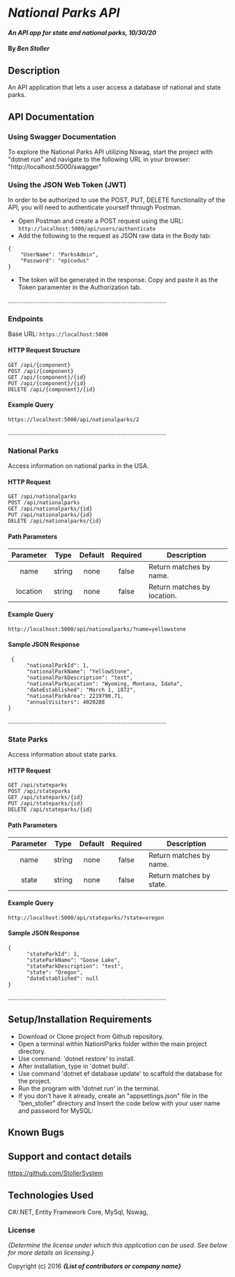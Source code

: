 # _National Parks API_

#### _An API app for state and national parks, 10/30/20_

#### By _**Ben Stoller**_

## Description

An API application that lets a user access a database of national and state parks. 


## API Documentation 

### Using Swagger Documentation 
To explore the National Parks API utilizing Nswag, start the project with "dotnet run" and navigate to the following URL in your browser: "http://localhost:5000/swagger"

### Using the JSON Web Token (JWT)
In order to be authorized to use the POST, PUT, DELETE functionality of the API, you will need to authenticate yourself through Postman.
* Open Postman and create a POST request using the URL: `http://localhost:5000/api/users/authenticate`
* Add the following to the request as JSON raw data in the Body tab:
```
{
    "UserName": "ParksAdmin",
    "Password": "epicodus"
}
```
* The token will be generated in the response. Copy and paste it as the Token paramenter in the Authorization tab.

..........................................................................................

### Endpoints
Base URL: `https://localhost:5000`

#### HTTP Request Structure
```
GET /api/{component}
POST /api/{component}
GET /api/{component}/{id}
PUT /api/{component}/{id}
DELETE /api/{component}/{id}
```

#### Example Query
```
https://localhost:5000/api/nationalparks/2
```

..........................................................................................

### National Parks
Access information on national parks in the USA.

#### HTTP Request
```
GET /api/nationalparks
POST /api/nationalparks
GET /api/nationalparks/{id}
PUT /api/nationalparks/{id}
DELETE /api/nationalparks/{id}
```

#### Path Parameters
| Parameter | Type | Default | Required | Description |
| :---: | :---: | :---: | :---: | --- |
| name | string | none | false | Return matches by name.
| location | string | none | false | Return matches by location. |


#### Example Query
```
http://localhost:5000/api/nationalparks/?name=yellowstone
```

#### Sample JSON Response
```
 {
      "nationalParkId": 1,
      "nationalParkName": "YellowStone",
      "nationalParkDescription": "test",
      "nationalParkLocation": "Wyoming, Montana, Idaha",
      "dateEstablished": "March 1, 1872",
      "nationalParkArea": 2219790.71,
      "annualVisitors": 4020288
}
```

..........................................................................................

### State Parks
Access information about state parks.

#### HTTP Request
```
GET /api/stateparks
POST /api/stateparks
GET /api/stateparks/{id}
PUT /api/stateparks/{id}
DELETE /api/stateparks/{id}
```

#### Path Parameters
| Parameter | Type | Default | Required | Description |
| :---: | :---: | :---: | :---: | --- |
| name | string | none | false | Return matches by name.
| state | string | none | false | Return matches by state. |


#### Example Query
```
http://localhost:5000/api/stateparks/?state=oregon
```

#### Sample JSON Response
```
{
      "stateParkId": 1,
      "stateParkName": "Goose Lake",
      "stateParkDescription": "test",
      "state": "Oregon",
      "dateEstablished": null
}
```

..........................................................................................





## Setup/Installation Requirements

* Download or Clone project from Github repository.
* Open a terminal within NationlParks folder within the main project directory.
* Use command: 'dotnet restore' to install.
* After installation, type in 'dotnet build'.
* Use command 'dotnet ef database update' to scaffold the database for the project.
* Run the program with 'dotnet run' in the terminal.
* If you don't have it already, create an "appsettings.json" file in the "ben_stoller" directory and Insert the code below with your user name and password for   MySQL:



## Known Bugs



## Support and contact details

https://github.com/StollerSystem

## Technologies Used

C#/.NET, Entity Framework Core, MySql, Nswag, 

### License

*{Determine the license under which this application can be used.  See below for more details on licensing.}*

Copyright (c) 2016 **_{List of contributors or company name}_**

